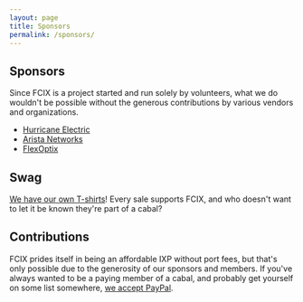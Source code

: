 ```yaml
---
layout: page
title: Sponsors
permalink: /sponsors/
---
```


## Sponsors

Since FCIX is a project started and run solely by volunteers, what we do wouldn't be possible without the generous contributions by various vendors and organizations.

* [Hurricane Electric](https://he.net/)
* [Arista Networks](https://www.arista.com/)
* [FlexOptix](https://www.flexoptix.net/)

## Swag

[We have our own T-shirts](https://teespring.com/stores/fcix)! Every sale supports FCIX, and who doesn't want to let it be known they're part of a cabal?

## Contributions

FCIX prides itself in being an affordable IXP without port fees, but that's only possible due to the generosity of our sponsors and members.  If you've always wanted to be a paying member of a cabal, and probably get yourself on some list somewhere, [we accept PayPal](https://paypal.me/KennethFinnegan/20).
